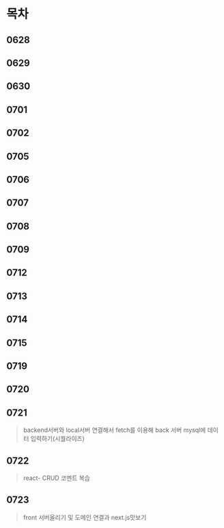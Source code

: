 # 목차
## 0628
>
## 0629
## 0630
## 0701
## 0702
## 0705
## 0706
## 0707
## 0708
## 0709
## 0712
## 0713
## 0714
## 0715
## 0719
## 0720
>
## 0721
>backend서버와 local서버 연결해서 fetch를 이용해 back 서버 mysql에 데이터 입력하기(시퀄라이즈)
## 0722
>react- CRUD 코멘트 복습

## 0723
>front 서버올리기 및 도메인 연결과 next.js맛보기

